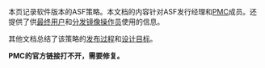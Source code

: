 本页记录软件版本的ASF策略。本文档的内容针对ASF发行经理和[PMC][uPMC]成员。还提供了供[最终用户][uend_user]和[分发镜像操作员][umirror]使用的信息。


其他文档总结了该策略的[发布过程][urelease]和[设计目标][udesign]。   

**PMC的官方链接打不开，需要修复。**



[uPMC]:http://www.apache.org/legal/glossary#PMC

[uend_user]:https://infra.apache.org/release-download-pages.html#best_practice

[umirror]:http://www.apache.org/info/how-to-mirror

[urelease]:http://www.apache.org/dev/release-publishing

[udesign]:http://www.apache.org/dev/mirrors

